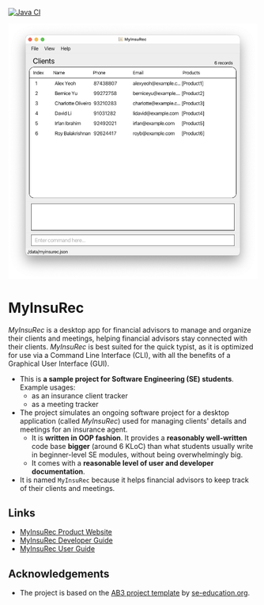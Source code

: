 [![Java CI](https://github.com/AY2223S1-CS2103T-W16-4/tp/workflows/Java%20CI/badge.svg)](https://github.com/AY2223S1-CS2103T-W16-4/tp/actions)

![Ui](docs/images/Ui.png)

# MyInsuRec
*MyInsuRec* is a desktop app for financial advisors to manage and organize their clients and meetings, helping
financial advisors stay connected with their clients. *MyInsuRec* is best suited for the quick typist, as it is 
optimized for use via a Command Line Interface (CLI), with all the benefits of a Graphical User Interface (GUI).

* This is **a sample project for Software Engineering (SE) students**.<br>
  Example usages:
  * as an insurance client tracker
  * as a meeting tracker
* The project simulates an ongoing software project for a desktop application (called _MyInsuRec_) used for managing clients' details and meetings for an insurance agent.
  * It is **written in OOP fashion**. It provides a **reasonably well-written** code base **bigger** (around 6 KLoC) than what students usually write in beginner-level SE modules, without being overwhelmingly big.
  * It comes with a **reasonable level of user and developer documentation**.
* It is named `MyInsuRec` because it helps financial advisors to keep track of their clients and meetings.

## Links
* [MyInsuRec Product Website](https://ay2223s1-cs2103t-w16-4.github.io/tp)
* [MyInsuRec Developer Guide](https://ay2223s1-cs2103t-w16-4.github.io/tp/DeveloperGuide)
* [MyInsuRec User Guide](https://ay2223s1-cs2103t-w16-4.github.io/tp/UserGuide)

## Acknowledgements
* The project is based on the [AB3 project template](https://github.com/se-edu/addressbook-level3) by 
[se-education.org](https://se-education.org).
